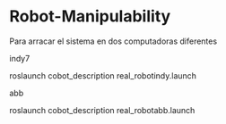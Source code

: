 # Robot-Manipulability





Para arracar el sistema en dos computadoras diferentes

indy7 

roslaunch cobot_description real_robotindy.launch 

abb 

roslaunch cobot_description real_robotabb.launch